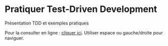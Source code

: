 Pratiquer Test-Driven Development
===================================

Présentation TDD et exemples pratiques

Pour la consulter en ligne : [cliquer ici]. Utiliser espace ou gauche/droite pour naviguer.


[cliquer ici]: http://michaelborde.fr/PratiquerTdd-Presentation-RevealJs
